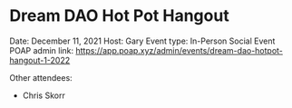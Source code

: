 # Dream DAO Hot Pot Hangout

Date: December 11, 2021
Host: Gary
Event type: In-Person Social Event
POAP admin link: https://app.poap.xyz/admin/events/dream-dao-hotpot-hangout-1-2022

Other attendees:

- Chris Skorr